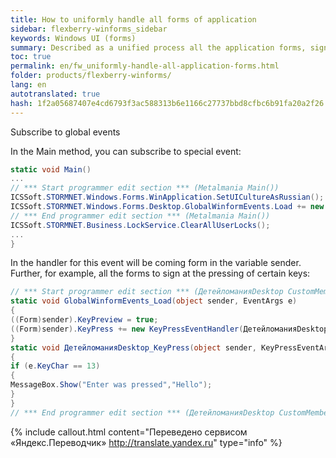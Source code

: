 ```yaml
--- 
title: How to uniformly handle all forms of application 
sidebar: flexberry-winforms_sidebar 
keywords: Windows UI (forms) 
summary: Described as a unified process all the application forms, signing up for a special event. An example, where all forms are signed at the pressing of certain keys. 
toc: true 
permalink: en/fw_uniformly-handle-all-application-forms.html 
folder: products/flexberry-winforms/ 
lang: en 
autotranslated: true 
hash: 1f2a05687407e4cd6793f3ac588313b6e1166c27737bbd8cfbc6b91fa20a2f26 
--- 
```


Subscribe to global events 

In the Main method, you can subscribe to special event: 

```csharp
static void Main()
...
// *** Start programmer edit section *** (Metalmania Main()) 
ICSSoft.STORMNET.Windows.Forms.WinApplication.SetUICultureAsRussian();
ICSSoft.STORMNET.Windows.Forms.Desktop.GlobalWinformEvents.Load += new EventHandler(GlobalWinformEvents_Load);
// *** End programmer edit section *** (Metalmania Main()) 
ICSSoft.STORMNET.Business.LockService.ClearAllUserLocks();
...
}
``` 

In the handler for this event will be coming form in the variable sender. Further, for example, all the forms to sign at the pressing of certain keys: 

```csharp
// *** Start programmer edit section *** (ДетейломанияDesktop CustomMembers) 
static void GlobalWinformEvents_Load(object sender, EventArgs e)
{
((Form)sender).KeyPreview = true;
((Form)sender).KeyPress += new KeyPressEventHandler(ДетейломанияDesktop_KeyPress);
}
static void ДетейломанияDesktop_KeyPress(object sender, KeyPressEventArgs e)
{
if (e.KeyChar == 13)
{
MessageBox.Show("Enter was pressed","Hello");
}
}
// *** End programmer edit section *** (ДетейломанияDesktop CustomMembers) 
```


{% include callout.html content="Переведено сервисом «Яндекс.Переводчик» <http://translate.yandex.ru>" type="info" %}